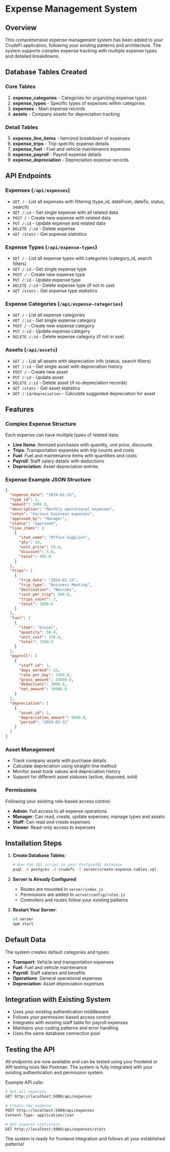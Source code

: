 # Expense Management System

## Overview

This comprehensive expense management system has been added to your CrudeFi application, following your existing patterns and architecture. The system supports complex expense tracking with multiple expense types and detailed breakdowns.

## Database Tables Created

### Core Tables

1. **expense_categories** - Categories for organizing expense types
2. **expense_types** - Specific types of expenses within categories
3. **expenses** - Main expense records
4. **assets** - Company assets for depreciation tracking

### Detail Tables

5. **expense_line_items** - Itemized breakdown of expenses
6. **expense_trips** - Trip-specific expense details
7. **expense_fuel** - Fuel and vehicle maintenance expenses
8. **expense_payroll** - Payroll expense details
9. **expense_depreciation** - Depreciation expense records

## API Endpoints

### Expenses (`/api/expenses`)

- `GET /` - List all expenses with filtering (type_id, dateFrom, dateTo, status, search)
- `GET /:id` - Get single expense with all related data
- `POST /` - Create new expense with related data
- `PUT /:id` - Update expense and related data
- `DELETE /:id` - Delete expense
- `GET /stats` - Get expense statistics

### Expense Types (`/api/expense-types`)

- `GET /` - List all expense types with categories (category_id, search filters)
- `GET /:id` - Get single expense type
- `POST /` - Create new expense type
- `PUT /:id` - Update expense type
- `DELETE /:id` - Delete expense type (if not in use)
- `GET /stats` - Get expense type statistics

### Expense Categories (`/api/expense-categories`)

- `GET /` - List all expense categories
- `GET /:id` - Get single expense category
- `POST /` - Create new expense category
- `PUT /:id` - Update expense category
- `DELETE /:id` - Delete expense category (if not in use)

### Assets (`/api/assets`)

- `GET /` - List all assets with depreciation info (status, search filters)
- `GET /:id` - Get single asset with depreciation history
- `POST /` - Create new asset
- `PUT /:id` - Update asset
- `DELETE /:id` - Delete asset (if no depreciation records)
- `GET /stats` - Get asset statistics
- `GET /:id/depreciation` - Calculate suggested depreciation for asset

## Features

### Complex Expense Structure

Each expense can have multiple types of related data:

- **Line Items**: Itemized purchases with quantity, unit price, discounts
- **Trips**: Transportation expenses with trip counts and costs
- **Fuel**: Fuel and maintenance items with quantities and costs
- **Payroll**: Staff salary details with deductions
- **Depreciation**: Asset depreciation entries

### Expense Example JSON Structure

```json
{
  "expense_date": "2024-01-15",
  "type_id": 1,
  "amount": 1000.0,
  "description": "Monthly operational expenses",
  "notes": "Various business expenses",
  "approved_by": "Manager",
  "status": "approved",
  "line_items": [
    {
      "item_name": "Office Supplies",
      "qty": 10,
      "unit_price": 50.0,
      "discount": 5.0,
      "total": 495.0
    }
  ],
  "trips": [
    {
      "trip_date": "2024-01-15",
      "trip_type": "Business Meeting",
      "destination": "Nairobi",
      "cost_per_trip": 500.0,
      "trips_count": 2,
      "total": 1000.0
    }
  ],
  "fuel": [
    {
      "item": "Diesel",
      "quantity": 50.0,
      "unit_cost": 150.0,
      "total": 7500.0
    }
  ],
  "payroll": [
    {
      "staff_id": 1,
      "days_worked": 22,
      "rate_per_day": 1500.0,
      "gross_amount": 33000.0,
      "deductions": 3000.0,
      "net_amount": 30000.0
    }
  ],
  "depreciation": [
    {
      "asset_id": 1,
      "depreciation_amount": 5000.0,
      "period": "2024-01-31"
    }
  ]
}
```

### Asset Management

- Track company assets with purchase details
- Calculate depreciation using straight-line method
- Monitor asset book values and depreciation history
- Support for different asset statuses (active, disposed, sold)

### Permissions

Following your existing role-based access control:

- **Admin**: Full access to all expense operations
- **Manager**: Can read, create, update expenses; manage types and assets
- **Staff**: Can read and create expenses
- **Viewer**: Read-only access to expenses

## Installation Steps

1. **Create Database Tables**:

   ```bash
   # Run the SQL script in your PostgreSQL database
   psql -U postgres -d crudefi -f server/create-expense-tables.sql
   ```

2. **Server is Already Configured**:

   - Routes are mounted in `server/index.js`
   - Permissions are added to `server/config/roles.js`
   - Controllers and routes follow your existing patterns

3. **Restart Your Server**:
   ```bash
   cd server
   npm start
   ```

## Default Data

The system creates default categories and types:

- **Transport**: Vehicle and transportation expenses
- **Fuel**: Fuel and vehicle maintenance
- **Payroll**: Staff salaries and benefits
- **Operations**: General operational expenses
- **Depreciation**: Asset depreciation expenses

## Integration with Existing System

- Uses your existing authentication middleware
- Follows your permission-based access control
- Integrates with existing staff table for payroll expenses
- Maintains your coding patterns and error handling
- Uses the same database connection pool

## Testing the API

All endpoints are now available and can be tested using your frontend or API testing tools like Postman. The system is fully integrated with your existing authentication and permission system.

Example API calls:

```bash
# Get all expenses
GET http://localhost:5000/api/expenses

# Create new expense
POST http://localhost:5000/api/expenses
Content-Type: application/json

# Get expense statistics
GET http://localhost:5000/api/expenses/stats
```

The system is ready for frontend integration and follows all your established patterns!
